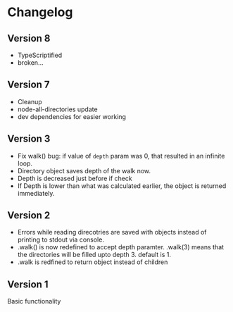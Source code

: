 # Changelog

## Version 8

- TypeScriptified
- broken...

## Version 7

- Cleanup
- node-all-directories update
- dev dependencies for easier working

## Version 3

- Fix walk() bug: if value of `depth` param was 0, that resulted in an infinite loop.
- Directory object saves depth of the walk now.
- Depth is decreased just before if check
- If Depth is lower than what was calculated earlier, the object is returned immediately.

## Version 2

- Errors while reading direcotries are saved with objects instead of printing to stdout via console.
- .walk() is now redefined to accept depth paramter. .walk(3) means that the directories will be filled upto depth 3.
  default is 1.
- .walk is redfined to return object instead of children

## Version 1

Basic functionality
